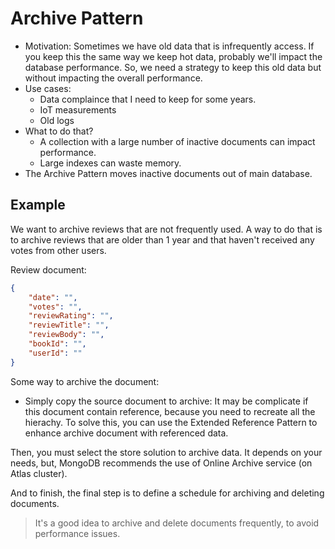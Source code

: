 # Archive Pattern
- Motivation: Sometimes we have old data that is infrequently access. If you keep this the same way we keep hot data, probably we'll impact the database performance. So, we need a strategy to keep this old data but without impacting the overall performance.
- Use cases:
    - Data complaince that I need to keep for some years.
    - IoT measurements
    - Old logs
- What to do that?
    - A collection with a large number of inactive documents can impact performance.
    - Large indexes can waste memory.
- The Archive Pattern moves inactive documents out of main database.

## Example
We want to archive reviews that are not frequently used. A way to do that is to archive reviews that are older than 1 year and that haven't received any votes from other users.

Review document:
```json
{
    "date": "",
    "votes": "",
    "reviewRating": "",
    "reviewTitle": "",
    "reviewBody": "",
    "bookId": "",
    "userId": ""
}
```

Some way to archive the document:
- Simply copy the source document to archive: It may be complicate if this document contain reference, because you need to recreate all the hierachy. To solve this, you can use the Extended Reference Pattern to enhance archive document with referenced data.

Then, you must select the store solution to archive data. It depends on your needs, but, MongoDB recommends the use of Online Archive service (on Atlas cluster).

And to finish, the final step is to define a schedule for archiving and deleting documents.

> It's a good idea to archive and delete documents frequently, to avoid performance issues.
